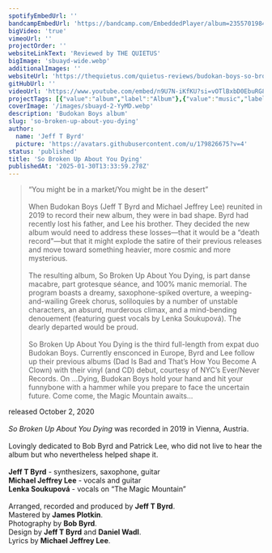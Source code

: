 ```yaml
---
spotifyEmbedUrl: ''
bandcampEmbedUrl: 'https://bandcamp.com/EmbeddedPlayer/album=2355701984/size=large/bgcol=ffffff/linkcol=0687f5/transparent=true/'
bigVideo: 'true'
vimeoUrl: ''
projectOrder: ''
websiteLinkText: 'Reviewed by THE QUIETUS'
bigImage: 'sbuayd-wide.webp'
additionalImages: ''
websiteUrl: 'https://thequietus.com/quietus-reviews/budokan-boys-so-broken-up-about-you-dying-review/'
gitHubUrl: ''
videoUrl: 'https://www.youtube.com/embed/n9U7N-iKfKU?si=vOTlBxbD0EbuRG8r'
projectTags: [{"value":"album","label":"Album"},{"value":"music","label":"Music"}]
coverImage: '/images/sbuayd-2-YyMD.webp'
description: 'Budokan Boys album'
slug: 'so-broken-up-about-you-dying'
author:
  name: 'Jeff T Byrd'
  picture: 'https://avatars.githubusercontent.com/u/179826675?v=4'
status: 'published'
title: 'So Broken Up About You Dying'
publishedAt: '2025-01-30T13:33:59.278Z'
---
```


> “You might be in a market/You might be in the desert”\
> \
> When Budokan Boys (Jeff T Byrd and Michael Jeffrey Lee) reunited in 2019 to record their new album, they were in bad shape. Byrd had recently lost his father, and Lee his brother. They decided the new album would need to address these losses—that it would be a “death record"—but that it might explode the satire of their previous releases and move toward something heavier, more cosmic and more mysterious.\
> \
> The resulting album, So Broken Up About You Dying, is part danse macabre, part grotesque séance, and 100% manic memorial. The program boasts a dreamy, saxophone-spiked overture, a weeping-and-wailing Greek chorus, soliloquies by a number of unstable characters, an absurd, murderous climax, and a mind-bending denouement (featuring guest vocals by Lenka Soukupová). The dearly departed would be proud.\
> \
> So Broken Up About You Dying is the third full-length from expat duo Budokan Boys. Currently ensconced in Europe, Byrd and Lee follow up their previous albums (Dad Is Bad and That’s How You Become A Clown) with their vinyl (and CD) debut, courtesy of NYC’s Ever/Never Records. On ...Dying, Budokan Boys hold your hand and hit your funnybone with a hammer while you prepare to face the uncertain future. Come come, the Magic Mountain awaits...

released October 2, 2020\
\
*So Broken Up About You Dying* was recorded in 2019 in Vienna, Austria.\
\
Lovingly dedicated to Bob Byrd and Patrick Lee, who did not live to hear the album but who nevertheless helped shape it.\
\
**Jeff T Byrd** - synthesizers, saxophone, guitar\
**Michael Jeffrey Lee** - vocals and guitar\
**Lenka Soukupová** - vocals on “The Magic Mountain”\
\
Arranged, recorded and produced by **Jeff T Byrd**.\
Mastered by **James Plotkin**.\
Photography by **Bob Byrd**.\
Design by **Jeff T Byrd** and **Daniel Wadl**.\
Lyrics by **Michael Jeffrey Lee**.